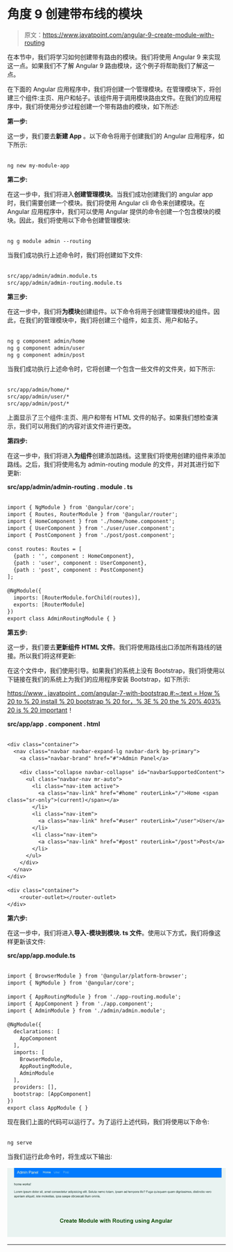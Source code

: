 # 角度 9 创建带布线的模块

> 原文：<https://www.javatpoint.com/angular-9-create-module-with-routing>

在本节中，我们将学习如何创建带有路由的模块。我们将使用 Angular 9 来实现这一点。如果我们不了解 Angular 9 路由模块，这个例子将帮助我们了解这一点。

在下面的 Angular 应用程序中，我们将创建一个管理模块。在管理模块下，将创建三个组件:主页、用户和帖子。该组件用于调用模块路由文件。在我们的应用程序中，我们将使用分步过程创建一个带有路由的模块，如下所述:

**第一步:**

这一步，我们要去**新建 App** 。以下命令将用于创建我们的 Angular 应用程序，如下所示:

```

ng new my-module-app

```

**第二步:**

在这一步中，我们将进入**创建管理模块**。当我们成功创建我们的 angular app 时，我们需要创建一个模块。我们将使用 Angular cli 命令来创建模块。在 Angular 应用程序中，我们可以使用 Angular 提供的命令创建一个包含模块的模块。因此，我们将使用以下命令创建管理模块:

```

ng g module admin --routing

```

当我们成功执行上述命令时，我们将创建如下文件:

```

src/app/admin/admin.module.ts
src/app/admin/admin-routing.module.ts

```

**第三步:**

在这一步中，我们将**为模块**创建组件。以下命令将用于创建管理模块的组件。因此，在我们的管理模块中，我们将创建三个组件，如主页、用户和帖子。

```

ng g component admin/home
ng g component admin/user
ng g component admin/post

```

当我们成功执行上述命令时，它将创建一个包含一些文件的文件夹，如下所示:

```

src/app/admin/home/*
src/app/admin/user/*
src/app/admin/post/*

```

上面显示了三个组件:主页、用户和带有 HTML 文件的帖子。如果我们想检查演示，我们可以用我们的内容对该文件进行更改。

**第四步:**

在这一步中，我们将进入**为组件**创建添加路线。这里我们将使用创建的组件来添加路线。之后，我们将使用名为 admin-routing module 的文件，并对其进行如下更新:

**src/app/admin/admin-routing . module . ts**

```

import { NgModule } from '@angular/core';
import { Routes, RouterModule } from '@angular/router';
import { HomeComponent } from './home/home.component';
import { UserComponent } from './user/user.component';
import { PostComponent } from './post/post.component';

const routes: Routes = [
  {path : '', component : HomeComponent},
  {path : 'user', component : UserComponent},
  {path : 'post', component : PostComponent}
];

@NgModule({
  imports: [RouterModule.forChild(routes)],
  exports: [RouterModule]
})
export class AdminRoutingModule { }

```

**第五步:**

这一步，我们要去**更新组件 HTML 文件**。我们将使用路线出口添加所有路线的链接。所以我们将这样更新:

在这个文件中，我们使用引导。如果我们的系统上没有 Bootstrap，我们将使用以下链接在我们的系统上为我们的应用程序安装 Bootstrap，如下所示:

[https://www . javatpoint . com/angular-7-with-bootstrap #:~:text = How % 20 to % 20 install % 20 bootstrap % 20 for，% 3E % 20 the % 20% 403% 20 is % 20 important](https://www.javatpoint.com/angular-7-with-bootstrap#:~:text=How%20to%20install%20Bootstrap%20for,%3E%20The%20%403%20is%20important)！

**src/app/app . component . html**

```

<div class="container">
  <nav class="navbar navbar-expand-lg navbar-dark bg-primary">
    <a class="navbar-brand" href="#">Admin Panel</a>

    <div class="collapse navbar-collapse" id="navbarSupportedContent">
      <ul class="navbar-nav mr-auto">
        <li class="nav-item active">
          <a class="nav-link" href="#home" routerLink="/">Home <span class="sr-only">(current)</span></a>
        </li>
        <li class="nav-item">
          <a class="nav-link" href="#user" routerLink="/user">User</a>
        </li>
        <li class="nav-item">
          <a class="nav-link" href="#post" routerLink="/post">Post</a>
        </li>
      </ul>
    </div>
  </nav>
</div>

<div class="container">
    <router-outlet></router-outlet>
</div>

```

**第六步:**

在这一步中，我们将进入**导入-模块到模块. ts 文件**。使用以下方式，我们将像这样更新该文件:

**src/app/app.module.ts**

```

import { BrowserModule } from '@angular/platform-browser';
import { NgModule } from '@angular/core';

import { AppRoutingModule } from './app-routing.module';
import { AppComponent } from './app.component';
import { AdminModule } from './admin/admin.module';

@NgModule({
  declarations: [
    AppComponent
  ],
  imports: [
    BrowserModule,
    AppRoutingModule,
    AdminModule
  ],
  providers: [],
  bootstrap: [AppComponent]
})
export class AppModule { }

```

现在我们上面的代码可以运行了。为了运行上述代码，我们将使用以下命令:

```

ng serve

```

当我们运行此命令时，将生成以下输出:

![Angular 9 Create Module with Routing](img/d76289988a74ad9c8dbf1003efbd9dde.png)

* * *
